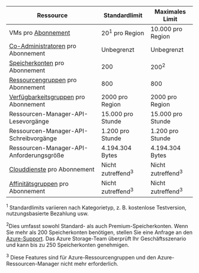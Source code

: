 | Ressource | Standardlimit | Maximales Limit |
| --- | --- | --- |
| VMs pro [Abonnement](../articles/billing-buy-sign-up-azure-subscription.md) |20<sup>1</sup> pro Region |10\.000 pro Region |
| [Co-Administratoren](../articles/billing-add-change-azure-subscription-administrator.md) pro Abonnement |Unbegrenzt |Unbegrenzt |
| [Speicherkonten](../articles/storage/storage-create-storage-account.md) pro Abonnement |200 |200<sup>2</sup> |
| [Ressourcengruppen](../articles/resource-group-overview.md) pro Abonnement |800 |800 |
| [Verfügbarkeitsgruppen](../articles/virtual-machines/virtual-machines-windows-manage-availability.md#configure-multiple-virtual-machines-in-an-availability-set-for-redundancy) pro Abonnement |2000 pro Region |2000 pro Region |
| Ressourcen-Manager-API-Lesevorgänge |15\.000 pro Stunde |15\.000 pro Stunde |
| Ressourcen-Manager-API-Schreibvorgänge |1\.200 pro Stunde |1\.200 pro Stunde |
| Ressourcen-Manager-API-Anforderungsgröße |4\.194.304 Bytes |4\.194.304 Bytes |
| [Clouddienste](../articles/cloud-services/cloud-services-choose-me.md) pro Abonnement |Nicht zutreffend<sup>3</sup> |Nicht zutreffend<sup>3</sup> |
| [Affinitätsgruppen](../articles/virtual-network/virtual-networks-migrate-to-regional-vnet.md) pro Abonnement |Nicht zutreffend<sup>3</sup> |Nicht zutreffend<sup>3</sup> |

<sup>1</sup> Standardlimits variieren nach Kategorietyp, z. B. kostenlose Testversion, nutzungsbasierte Bezahlung usw.

<sup>2</sup>Dies umfasst sowohl Standard- als auch Premium-Speicherkonten. Wenn Sie mehr als 200 Speicherkonten benötigen, stellen Sie eine Anfrage an den [Azure-Support](https://azure.microsoft.com/support/faq/). Das Azure Storage-Team überprüft Ihr Geschäftsszenario und kann bis zu 250 Speicherkonten genehmigen.

<sup>3</sup> Diese Features sind für Azure-Ressourcengruppen und den Azure-Ressourcen-Manager nicht mehr erforderlich.

<!---HONumber=AcomDC_0810_2016-->